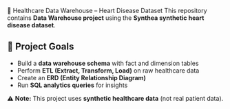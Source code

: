 🏥 Healthcare Data Warehouse – Heart Disease Dataset
This repository contains **Data Warehouse project** using the **Synthea synthetic heart disease dataset**.  

## 📌 Project Goals
- Build a **data warehouse schema** with fact and dimension tables  
- Perform **ETL (Extract, Transform, Load)** on raw healthcare data  
- Create an **ERD (Entity Relationship Diagram)**  
- Run **SQL analytics queries** for insights  


⚠️ **Note:** This project uses **synthetic healthcare data** (not real patient data).
